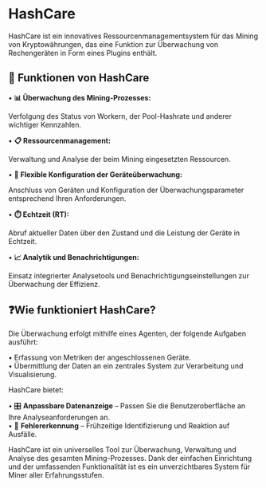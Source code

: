 # HashCare

HashCare ist ein innovatives Ressourcenmanagementsystem für das Mining von Kryptowährungen, das eine Funktion zur Überwachung von Rechengeräten in Form eines Plugins enthält.

## 🚀 Funktionen von HashCare

• **📊 Überwachung des Mining-Prozesses:**

Verfolgung des Status von Workern, der Pool-Hashrate und anderer wichtiger Kennzahlen.

• **📋 Ressourcenmanagement:**&#x20;

Verwaltung und Analyse der beim Mining eingesetzten Ressourcen.&#x20;

• **🔌 Flexible Konfiguration der Geräteüberwachung:**&#x20;

Anschluss von Geräten und Konfiguration der Überwachungsparameter entsprechend Ihren Anforderungen.&#x20;

• **⏱️ Echtzeit (RT):**

Abruf aktueller Daten über den Zustand und die Leistung der Geräte in Echtzeit.&#x20;

• **📈 Analytik und Benachrichtigungen:**&#x20;

Einsatz integrierter Analysetools und Benachrichtigungseinstellungen zur Überwachung der Effizienz.

## ❓Wie funktioniert HashCare?

Die Überwachung erfolgt mithilfe eines Agenten, der folgende Aufgaben ausführt:&#x20;

• Erfassung von Metriken der angeschlossenen Geräte. \
• Übermittlung der Daten an ein zentrales System zur Verarbeitung und Visualisierung.&#x20;

HashCare bietet:&#x20;

• 🎛️ **Anpassbare Datenanzeige** – Passen Sie die Benutzeroberfläche an Ihre Analyseanforderungen an.\
• 🚨 **Fehlererkennung** – Frühzeitige Identifizierung und Reaktion auf Ausfälle.&#x20;

HashCare ist ein universelles Tool zur Überwachung, Verwaltung und Analyse des gesamten Mining-Prozesses. Dank der einfachen Einrichtung und der umfassenden Funktionalität ist es ein unverzichtbares System für Miner aller Erfahrungsstufen.
